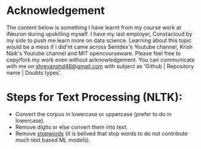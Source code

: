 # Acknowledgement 
The content below is something I have learnt from my course work at iNeuron during upskilling myself. I have my last employer, Constacloud by my side to push me learn more on data science. Learning about this topic would be a mess if I did'nt came across Sentdex's Youtube channel, Krish Naik's Youtube channel and MIT opencourseware. Please feel free to copy/fork my work even without acknowledgement. You can communicate with me on shreyanshd46@gmail.com with subject as 'Github | Repository name | Doubts types'. <br/>
# Steps for Text Processing (NLTK):
- Convert the corpus in lowercase or uppercase (prefer to do in lowercase).
- Remove digits or else convert them into text.
- Remove [stopwords](https://www.geeksforgeeks.org/removing-stop-words-nltk-python/) (it is belived that stop words to do not contribute much text based ML models).
